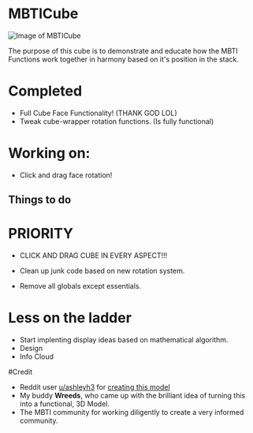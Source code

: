 # MBTICube

![Image of MBTICube](https://i.redd.it/njjut791bkw01.png)

The purpose of this cube is to demonstrate and educate how the MBTI Functions work together in harmony based on it's position in the stack.



# Completed
- Full Cube Face Functionality! (THANK GOD LOL)
- Tweak cube-wrapper rotation functions. (Is fully functional)

# Working on: 

- Click and drag face rotation!

## Things to do

# PRIORITY
- CLICK AND DRAG CUBE IN EVERY ASPECT!!!

- Clean up junk code based on new rotation system.
- Remove all globals except essentials.
  
# Less on the ladder
- Start implenting display ideas based on mathematical algorithm. 
- Design
- Info Cloud
  

#Credit
- Reddit user [u/ashleyh3](https://www.reddit.com/user/ashleyh3/) for [creating this model](https://www.reddit.com/r/infj/comments/8hu38i/i_made_a_cube_graphic_of_the_cognitive_functions/)
- My buddy **Wreeds**, who came up with the brilliant idea of turning this into a functional, 3D Model.
- The MBTI community for working diligently to create a very informed community.
  

